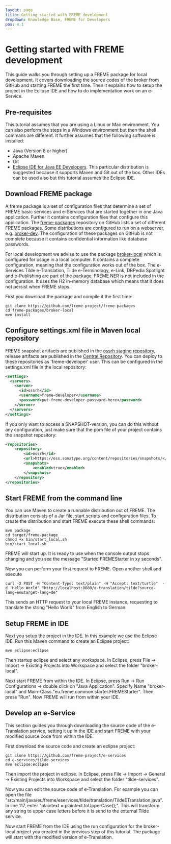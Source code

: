 ```yaml
---
layout: page
title: Getting started with FREME development
dropdown: Knowledge Base, FREME for Developers
pos: 4.1
---
```

# Getting started with FREME development

This guide walks you through setting up a FREME package for local development. It covers downloading the source codes of the broker from GitHub and starting FREME the first time. Then it explains how to setup the project in the Eclipse IDE and how to do implementation work on an e-Service.

## Pre-requisites

This tutorial assumes that you are using a Linux or Mac environment. You can also perform the steps in a Windows environment but then the shell commans are different. It further assumes that the following software is installed:

* Java (Version 8 or higher)
* Apache Maven
* Git
* [Eclipse IDE for Java EE Developers](https://www.eclipse.org/downloads/). This particular distribution is suggested because it supports Maven and Git out of the box. Other IDEs can be used also but this tutorial assumes the Eclipse IDE.

## Download FREME package

A freme package is a set of configuration files that determine a set of FREME basic services and e-Services that are started together in one Java application. Further it contains configuration files that configure this application. The [freme-packages](https://github.com/freme-project/freme-packages) repository on GitHub lists a set of different FREME packages. Some distributions are configured to run on a webserver, e.g. [broker-dev](https://github.com/freme-project/freme-packages/tree/master/broker-dev). The configuration of these packages on GitHub is not complete because it contains confidential information like database passwords. 

For local development we advise to use the package [broker-local](https://github.com/freme-project/freme-packages/tree/master/broker-local) which is configured for usage in a local computer. It contains a complete configuration, meaning that the configuration works out of the box. The e-Services Tilde e-Translation, Tilde e-Terminology, e-Link, DBPedia Spotlight and e-Publishing are part of the package. FREME NER is not included in the configuration. It uses the H2 in-memory database which means that it does not persist when FREME stops.

First you download the package and compile it the first time:

```
git clone https://github.com/freme-project/freme-packages
cd freme-packages/broker-local
mvn install 
```

## Configure settings.xml file in Maven local repository

FREME snapshot artifacts are published in the [ossrh staging repository](https://oss.sonatype.org/content/repositories/snapshots/), 
release artifacts are published in the [Central Repository](https://search.maven.org/).
You can deploy to these repositories as 'freme-developer' user. This can be configured in the settings.xml file in the local 
repository: 

```xml
<settings>
  <servers>
    <server>
      <id>ossrh</id>
      <username>freme-developer</username>
      <password>put-freme-developer-password-here</password>
    </server>
  </servers>
</settings>
```

If you only want to access a SNAPSHOT-version, you can do this without any configuration, just make sure that the pom 
file of your project contains the snapshot repository:

```xml
<repositories>
    <repository>
        <id>ossrh</id>
        <url>https://oss.sonatype.org/content/repositories/snapshots/</url>
        <snapshots>
            <enabled>true</enabled>
        </snapshots>
    </repository>
</repositories>
```



## Start FREME from the command line

You can use Maven to create a runnable distribution out of FREME. The distribution consists of a Jar file, start scripts and configuration files. To create the distribution and start FREME execute these shell commands:

```
mvn package
cd target/freme-package
chmod +x bin/start_local.sh
bin/start_local.sh
```

FREME will start up. It is ready to use when the console output stops changing and you see the message "Started FREMEStarter in xy seconds".

Now you can perform your first request to FREME. Open another shell and execute

```
curl -X POST -H "Content-Type: text/plain" -H "Accept: text/turtle"  -d 'Hello World' "http://localhost:8080/e-translation/tilde?source-lang=en&target-lang=de"
```

This sends an HTTP request to your local FREME instance, requesting to translate the string "Hello World" from English to German. 

## Setup FREME in IDE

Next you setup the project in the IDE. In this example we use the Eclipse IDE. Run this Maven command to create an Eclipse project:

```
mvn eclipse:eclipse
```

Then startup eclipse and select any workspace. In Eclipse, press File -> Import -> Existing Projects into Workspace and select the folder "broker-local".

Next start FREME from within the IDE. In Eclipse, press Run -> Run Configurations -> double click on "Java Application". Specify Name "broker-local" and Main-Class "eu.freme.common.starter.FREMEStarter". Then press "Run". Now FREME will run from within your IDE.

## Develop an e-Service

This section guides you through downloading the source code of the e-Translation service, setting it up in the IDE and start FREME with your modified source code from within the IDE.

First download the source code and create an eclipse project:

```
git clone https://github.com/freme-project/e-services
cd e-services/tilde-services
mvn eclipse:eclipse
```

Then import the project in eclipse. In Eclipse, press File -> Import -> General -> Existing Projects into Workspace and select the folder "tilde-services".

Now you can edit the source code of e-Translation. For example you can open the file "src/main/java/eu/freme/eservices/tilde/translation/TildeETranslation.java". In line 117, enter "plaintext = plaintext.toUpperCase();". This will transform any string to upper case letters before it is send to the external Tilde service.

Now start FREME from the IDE using the run configuration for the broker-local project you created in the previous step of this tutorial. The package will start with the modified version of e-Translation.





